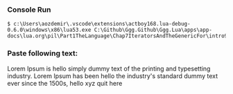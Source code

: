 ### Console Run
```
$ c:\Users\aozdemir\.vscode\extensions\actboy168.lua-debug-0.6.0\windows\x86\lua53.exe C:\Github\Ggg.Github\Ggg.Lua\apps\app-docs\lua.org\pil\Part1TheLanguage\Chap7IteratorsAndTheGenericFor\intro9TrueIterators\intro.lua
```


### Paste following text:
Lorem Ipsum is hello simply dummy text of the printing and typesetting industry. 
Lorem Ipsum has been hello the industry's standard dummy text ever since the 1500s, 
hello
xyz
quit
here